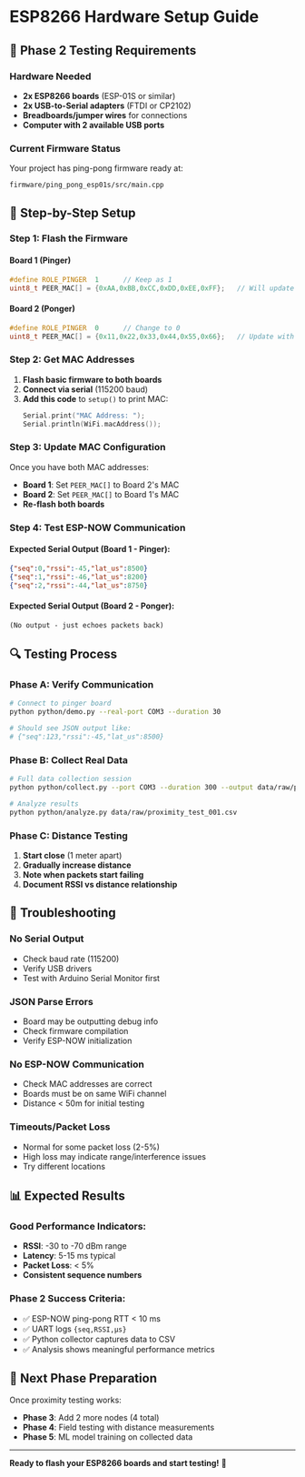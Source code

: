 # ESP8266 Hardware Setup Guide

## 🔧 **Phase 2 Testing Requirements**

### **Hardware Needed**
- **2x ESP8266 boards** (ESP-01S or similar)
- **2x USB-to-Serial adapters** (FTDI or CP2102)
- **Breadboards/jumper wires** for connections
- **Computer with 2 available USB ports**

### **Current Firmware Status**
Your project has ping-pong firmware ready at:
```
firmware/ping_pong_esp01s/src/main.cpp
```

## 🚀 **Step-by-Step Setup**

### **Step 1: Flash the Firmware**

#### **Board 1 (Pinger)**
```cpp
#define ROLE_PINGER  1      // Keep as 1
uint8_t PEER_MAC[] = {0xAA,0xBB,0xCC,0xDD,0xEE,0xFF};   // Will update this
```

#### **Board 2 (Ponger)** 
```cpp
#define ROLE_PINGER  0      // Change to 0
uint8_t PEER_MAC[] = {0x11,0x22,0x33,0x44,0x55,0x66};   // Update with Board 1's MAC
```

### **Step 2: Get MAC Addresses**

1. **Flash basic firmware to both boards**
2. **Connect via serial** (115200 baud)
3. **Add this code** to `setup()` to print MAC:
   ```cpp
   Serial.print("MAC Address: ");
   Serial.println(WiFi.macAddress());
   ```

### **Step 3: Update MAC Configuration**

Once you have both MAC addresses:
- **Board 1**: Set `PEER_MAC[]` to Board 2's MAC
- **Board 2**: Set `PEER_MAC[]` to Board 1's MAC  
- **Re-flash both boards**

### **Step 4: Test ESP-NOW Communication**

#### **Expected Serial Output (Board 1 - Pinger):**
```json
{"seq":0,"rssi":-45,"lat_us":8500}
{"seq":1,"rssi":-46,"lat_us":8200}
{"seq":2,"rssi":-44,"lat_us":8750}
```

#### **Expected Serial Output (Board 2 - Ponger):**
```
(No output - just echoes packets back)
```

## 🔍 **Testing Process**

### **Phase A: Verify Communication**
```bash
# Connect to pinger board
python python/demo.py --real-port COM3 --duration 30

# Should see JSON output like:
# {"seq":123,"rssi":-45,"lat_us":8500}
```

### **Phase B: Collect Real Data**
```bash
# Full data collection session
python python/collect.py --port COM3 --duration 300 --output data/raw/proximity_test_001.csv

# Analyze results
python python/analyze.py data/raw/proximity_test_001.csv
```

### **Phase C: Distance Testing**
1. **Start close** (1 meter apart)
2. **Gradually increase distance**
3. **Note when packets start failing**
4. **Document RSSI vs distance relationship**

## 🚨 **Troubleshooting**

### **No Serial Output**
- Check baud rate (115200)
- Verify USB drivers
- Test with Arduino Serial Monitor first

### **JSON Parse Errors**
- Board may be outputting debug info
- Check firmware compilation
- Verify ESP-NOW initialization

### **No ESP-NOW Communication**
- Check MAC addresses are correct
- Boards must be on same WiFi channel
- Distance < 50m for initial testing

### **Timeouts/Packet Loss**
- Normal for some packet loss (2-5%)
- High loss may indicate range/interference issues
- Try different locations

## 📊 **Expected Results**

### **Good Performance Indicators:**
- **RSSI**: -30 to -70 dBm range
- **Latency**: 5-15 ms typical  
- **Packet Loss**: < 5%
- **Consistent sequence numbers**

### **Phase 2 Success Criteria:**
- ✅ ESP-NOW ping-pong RTT < 10 ms
- ✅ UART logs `{seq,RSSI,μs}` 
- ✅ Python collector captures data to CSV
- ✅ Analysis shows meaningful performance metrics

## 🎯 **Next Phase Preparation**

Once proximity testing works:
- **Phase 3**: Add 2 more nodes (4 total)
- **Phase 4**: Field testing with distance measurements
- **Phase 5**: ML model training on collected data

---

**Ready to flash your ESP8266 boards and start testing!** 🚀